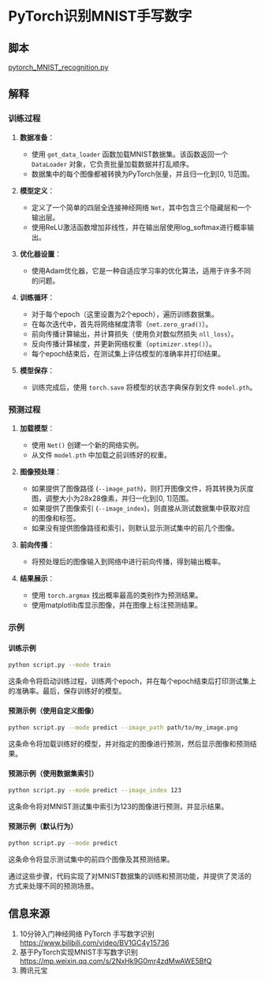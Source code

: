 # PyTorch识别MNIST手写数字

## 脚本
[pytorch_MNIST_recognition.py](./files/pytorch_MNIST_recognition.py)  

## 解释
### 训练过程

1. **数据准备**：
   - 使用 `get_data_loader` 函数加载MNIST数据集。该函数返回一个 `DataLoader` 对象，它负责批量加载数据并打乱顺序。
   - 数据集中的每个图像都被转换为PyTorch张量，并且归一化到[0, 1]范围。

2. **模型定义**：
   - 定义了一个简单的四层全连接神经网络 `Net`，其中包含三个隐藏层和一个输出层。
   - 使用ReLU激活函数增加非线性，并在输出层使用log_softmax进行概率输出。

3. **优化器设置**：
   - 使用Adam优化器，它是一种自适应学习率的优化算法，适用于许多不同的问题。

4. **训练循环**：
   - 对于每个epoch（这里设置为2个epoch），遍历训练数据集。
   - 在每次迭代中，首先将网络梯度清零（`net.zero_grad()`）。
   - 前向传播计算输出，并计算损失（使用负对数似然损失 `nll_loss`）。
   - 反向传播计算梯度，并更新网络权重（`optimizer.step()`）。
   - 每个epoch结束后，在测试集上评估模型的准确率并打印结果。

5. **模型保存**：
   - 训练完成后，使用 `torch.save` 将模型的状态字典保存到文件 `model.pth`。

### 预测过程

1. **加载模型**：
   - 使用 `Net()` 创建一个新的网络实例。
   - 从文件 `model.pth` 中加载之前训练好的权重。

2. **图像预处理**：
   - 如果提供了图像路径 (`--image_path`)，则打开图像文件，将其转换为灰度图，调整大小为28x28像素，并归一化到[0, 1]范围。
   - 如果提供了图像索引 (`--image_index`)，则直接从测试数据集中获取对应的图像和标签。
   - 如果没有提供图像路径和索引，则默认显示测试集中的前几个图像。

3. **前向传播**：
   - 将预处理后的图像输入到网络中进行前向传播，得到输出概率。

4. **结果展示**：
   - 使用 `torch.argmax` 找出概率最高的类别作为预测结果。
   - 使用matplotlib库显示图像，并在图像上标注预测结果。

### 示例

#### 训练示例
```bash
python script.py --mode train
```
这条命令将启动训练过程，训练两个epoch，并在每个epoch结束后打印测试集上的准确率。最后，保存训练好的模型。

#### 预测示例（使用自定义图像）
```bash
python script.py --mode predict --image_path path/to/my_image.png
```
这条命令将加载训练好的模型，并对指定的图像进行预测，然后显示图像和预测结果。

#### 预测示例（使用数据集索引）
```bash
python script.py --mode predict --image_index 123
```
这条命令将对MNIST测试集中索引为123的图像进行预测，并显示结果。

#### 预测示例（默认行为）
```bash
python script.py --mode predict
```
这条命令将显示测试集中的前四个图像及其预测结果。

通过这些步骤，代码实现了对MNIST数据集的训练和预测功能，并提供了灵活的方式来处理不同的预测场景。


## 信息来源
1. 10分钟入门神经网络 PyTorch 手写数字识别 https://www.bilibili.com/video/BV1GC4y15736
2. 基于PyTorch实现MNIST手写数字识别 https://mp.weixin.qq.com/s/2NxHk9G0mr4zdMwAWE5BfQ
3. 腾讯元宝
